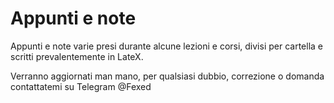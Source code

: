 # Appunti e note
Appunti e note varie presi durante alcune lezioni e corsi, divisi per cartella e scritti prevalentemente in LateX.

Verranno aggiornati man mano, per qualsiasi dubbio, correzione o domanda contattatemi su Telegram @Fexed

